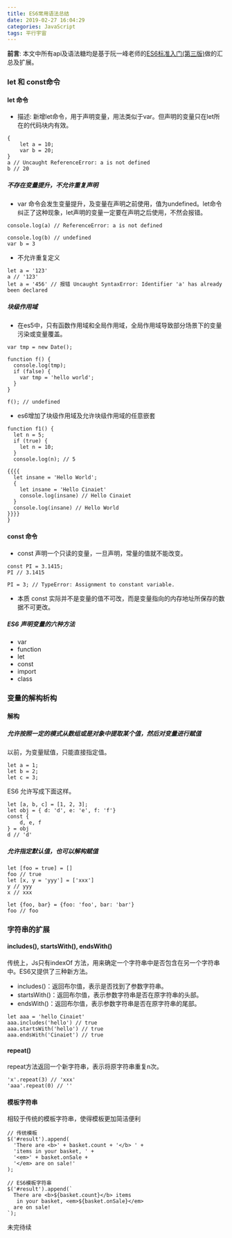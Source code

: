 ```yaml
---
title: ES6常用语法总结
date: 2019-02-27 16:04:29
categories: JavaScript
tags: 平行宇宙
---
```


**前言**: 本文中所有api及语法糖均是基于阮一峰老师的[ES6标准入门(第三版)](http://es6.ruanyifeng.com/)做的汇总及扩展。
<!-- more -->
### let 和 const命令
#### let 命令
- 描述: 新增let命令，用于声明变量，用法类似于var。但声明的变量只在let所在的代码块内有效。
```
{
	let a = 10;
	var b = 20;
}
a // Uncaught ReferenceError: a is not defined
b // 20 
```
##### 不存在变量提升，不允许重复声明
- var 命令会发生变量提升，及变量在声明之前使用，值为undefined。let命令纠正了这种现象，let声明的变量一定要在声明之后使用，不然会报错。
```
console.log(a) // ReferenceError: a is not defined

console.log(b) // undefined 
var b = 3
```
- 不允许重复定义
```
let a = '123'
a // '123'
let a = '456' // 报错 Uncaught SyntaxError: Identifier 'a' has already been declared
```
##### 块级作用域
-  在es5中，只有函数作用域和全局作用域，全局作用域导致部分场景下的变量污染或变量覆盖。
```
var tmp = new Date();

function f() {
  console.log(tmp);
  if (false) {
    var tmp = 'hello world';
  }
}

f(); // undefined
```
- es6增加了块级作用域及允许块级作用域的任意嵌套
```
function f1() {
  let n = 5;
  if (true) {
    let n = 10;
  }
  console.log(n); // 5

{{{{
  let insane = 'Hello World';
  { 
    let insane = 'Hello Cinaiet'
    console.log(insane) // Hello Cinaiet
  }
  console.log(insane) // Hello World
}}}}
}
```
#### const 命令
- const 声明一个只读的变量，一旦声明，常量的值就不能改变。
```
const PI = 3.1415;
PI // 3.1415

PI = 3; // TypeError: Assignment to constant variable.
```
-  本质
const 实际并不是变量的值不可改，而是变量指向的内存地址所保存的数据不可更改。
##### ES6 声明变量的六种方法
- var 
- function
- let  
- const 
- import
- class

### 变量的解构析构
#### 解构
##### 允许按照一定的模式从数组或是对象中提取某个值，然后对变量进行赋值
以前，为变量赋值，只能直接指定值。
```
let a = 1;
let b = 2;
let c = 3;
```
ES6 允许写成下面这样。

```
let [a, b, c] = [1, 2, 3];
let obj = { d: 'd', e: 'e', f: 'f'}
const {
	d, e, f
} = obj
d // 'd'
```
##### 允许指定默认值，也可以解构赋值
```
let [foo = true] = [] 
foo // true
let [x, y = 'yyy'] = ['xxx']
y // yyy
x // xxx

let {foo, bar} = {foo: 'foo', bar: 'bar'}
foo // foo
```
### 字符串的扩展
#### includes(), startsWith(), endsWith()
传统上，Js只有indexOf 方法，用来确定一个字符串中是否包含在另一个字符串中。ES6又提供了三种新方法。
- includes()：返回布尔值，表示是否找到了参数字符串。
- startsWith()：返回布尔值，表示参数字符串是否在原字符串的头部。
- endsWith()：返回布尔值，表示参数字符串是否在原字符串的尾部。

```
let aaa = 'hello Cinaiet'
aaa.includes('hello') // true
aaa.startsWith('hello') // true
aaa.endsWith('Cinaiet') // true

```
#### repeat()
repeat方法返回一个新字符串，表示将原字符串重复n次。

```
'x'.repeat(3) // 'xxx'
'aaa'.repeat(0) // ''
```
#### 模板字符串
相较于传统的模板字符串，使得模板更加简洁便利
```
// 传统模板
$('#result').append(
  'There are <b>' + basket.count + '</b> ' +
  'items in your basket, ' +
  '<em>' + basket.onSale +
  '</em> are on sale!'
);

// ES6模板字符串
$('#result').append(`
  There are <b>${basket.count}</b> items
   in your basket, <em>${basket.onSale}</em>
  are on sale!
`);
```
未完待续
